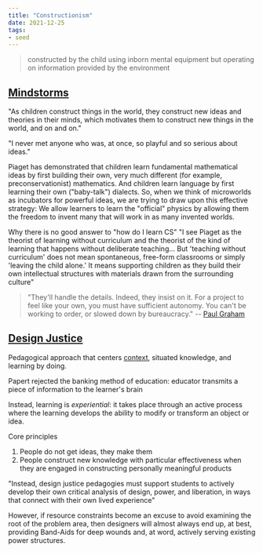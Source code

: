 ```yaml
---
title: "Constructionism"
date: 2021-12-25
tags:
- seed
---
```


> constructed by the child using inborn mental equipment but operating on information provided by the environment

## [Mindstorms](thoughts/Mindstorms.md)
"As children construct things in the world, they construct new ideas and theories in their minds, which motivates them to construct new things in the world, and on and on."

"I never met anyone who was, at once, so playful and so serious about ideas."

Piaget has demonstrated that children learn fundamental mathematical ideas by first building their own, very much different (for example, preconservationist) mathematics. And children learn language by first learning their own ("baby-talk") dialects. So, when we think of microworlds as incubators for powerful ideas, we are trying to draw upon this effective strategy: We allow learners to learn the "official" physics by allowing them the freedom to invent many that will work in as many invented worlds.

Why there is no good answer to "how do I learn CS" 
"I see Piaget as the theorist of learning without curriculum and the theorist of the kind of learning that happens without deliberate teaching... But 'teaching without curriculum' does not mean spontaneous, free-form classrooms or simply 'leaving the child alone.' It means supporting children as they build their own intellectual structures with materials drawn from the surrounding culture"

> "They'll handle the details. Indeed, they insist on it. For a project to feel like your own, you must have sufficient autonomy. You can't be working to order, or slowed down by bureaucracy." -- [Paul Graham](http://paulgraham.com/own.html)

## [Design Justice](thoughts/Design%20Justice.md)
Pedagogical approach that centers [context](thoughts/context.md), situated knowledge, and learning by doing.

Papert rejected the banking method of education: educator transmits a piece of information to the learner's brain

Instead, learning is *experiential*: it takes place through an active process where the learning develops the ability to modify or transform an object or idea.

Core principles
1. People do not get ideas, they make them
2. People construct new knowledge with particular effectiveness when they are engaged in constructing personally meaningful products

"Instead, design justice pedagogies must support students to actively develop their own critical analysis of design, power, and liberation, in ways that connect with their own lived experience"

However, if resource constraints become an excuse to avoid examining the root of the problem area, then designers will almost always end up, at best, providing Band-Aids for deep wounds and, at word, actively serving existing power structures.